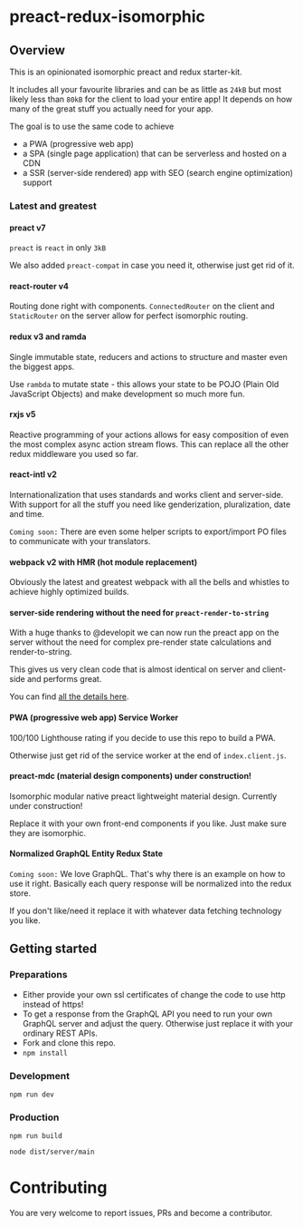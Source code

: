 # preact-redux-isomorphic

## Overview

This is an opinionated isomorphic preact and redux starter-kit.

It includes all your favourite libraries and can be as little as `24kB` but most likely less than `80kB` for the client to load your entire app!
It depends on how many of the great stuff you actually need for your app.

The goal is to use the same code to achieve
- a PWA (progressive web app)
- a SPA (single page application) that can be serverless and hosted on a CDN
- a SSR (server-side rendered) app with SEO (search engine optimization) support

### Latest and greatest

#### preact v7

`preact` is `react` in only `3kB`

We also added `preact-compat` in case you need it, otherwise just get rid of it.

#### react-router v4

Routing done right with components. `ConnectedRouter` on the client and `StaticRouter` on the server
allow for perfect isomorphic routing.

#### redux v3 and ramda

Single immutable state, reducers and actions to structure and master even the biggest apps.

Use `rambda` to mutate state - this allows your state to be POJO (Plain Old JavaScript Objects)
and make development so much more fun.

#### rxjs v5

Reactive programming of your actions allows for easy composition of even the most complex
async action stream flows.
This can replace all the other redux middleware you used so far.
 
#### react-intl v2

Internationalization that uses standards and works client and server-side.
With support for all the stuff you need like genderization, pluralization, date and time.

`Coming soon:`
There are even some helper scripts to export/import PO files to communicate with your translators.

#### webpack v2 with HMR (hot module replacement)

Obviously the latest and greatest webpack with all the bells and whistles to achieve
highly optimized builds.

#### server-side rendering without the need for `preact-render-to-string`

With a huge thanks to @developit we can now run the preact app on the server without the need
for complex pre-render state calculations and render-to-string.

This gives us very clean code that is almost identical on server and client-side and performs
great.

You can find [all the details here](ttps://github.com/developit/preact-render-to-string/issues/30#issuecomment-288752733).

#### PWA (progressive web app) Service Worker

100/100 Lighthouse rating if you decide to use this repo to build a PWA.

Otherwise just get rid of the service worker at the end of `index.client.js`.

#### preact-mdc (material design components) under construction!

Isomorphic modular native preact lightweight material design. Currently under construction!

Replace it with your own front-end components if you like. Just make sure they are isomorphic.

#### Normalized GraphQL Entity Redux State

`Coming soon:`
We love GraphQL. That's why there is an example on how to use it right.
Basically each query response will be normalized into the redux store.

If you don't like/need it replace it with whatever data fetching technology you like.

## Getting started

### Preparations

- Either provide your own ssl certificates of change the code to use http instead of https!
- To get a response from the GraphQL API you need to run your own GraphQL server and adjust the query.
Otherwise just replace it with your ordinary REST APIs.
- Fork and clone this repo.
- `npm install`

### Development

`npm run dev`

### Production

`npm run build`

`node dist/server/main`

# Contributing

You are very welcome to report issues, PRs and become a contributor.

